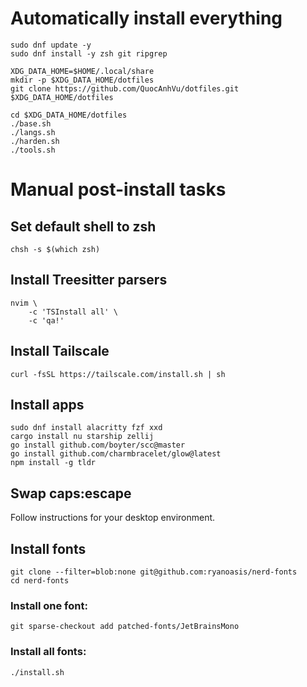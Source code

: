 # Automatically install everything

```shell
sudo dnf update -y
sudo dnf install -y zsh git ripgrep

XDG_DATA_HOME=$HOME/.local/share
mkdir -p $XDG_DATA_HOME/dotfiles
git clone https://github.com/QuocAnhVu/dotfiles.git $XDG_DATA_HOME/dotfiles

cd $XDG_DATA_HOME/dotfiles
./base.sh
./langs.sh
./harden.sh
./tools.sh
```

# Manual post-install tasks

## Set default shell to zsh

```shell
chsh -s $(which zsh)
```

## Install Treesitter parsers

```shell
nvim \
    -c 'TSInstall all' \
    -c 'qa!'
```

## Install Tailscale

```shell
curl -fsSL https://tailscale.com/install.sh | sh
```

## Install apps

```shell
sudo dnf install alacritty fzf xxd
cargo install nu starship zellij
go install github.com/boyter/scc@master
go install github.com/charmbracelet/glow@latest
npm install -g tldr
```

## Swap caps:escape

Follow instructions for your desktop environment.

## Install fonts

```shell
git clone --filter=blob:none git@github.com:ryanoasis/nerd-fonts
cd nerd-fonts
```

### Install one font:

```shell
git sparse-checkout add patched-fonts/JetBrainsMono
```

### Install all fonts:

```shell
./install.sh
```
